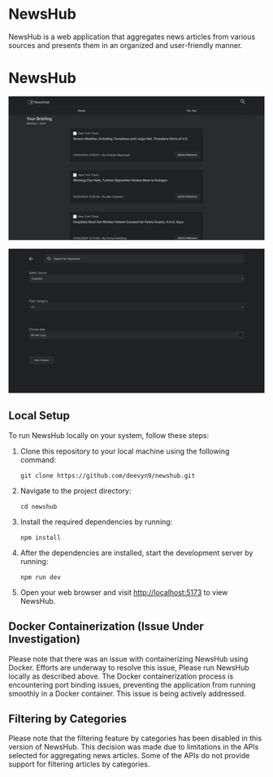 # NewsHub

NewsHub is a web application that aggregates news articles from various sources and presents them in an organized and user-friendly manner.

# NewsHub

![Main Page](https://github.com/Deevyn9/NewsHub/blob/master/src/assets/snapshots/NewsHub%20Home.png)

![Search Modal](https://github.com/Deevyn9/NewsHub/blob/master/src/assets/snapshots/NewsHub%20SearchModal.png)


## Local Setup

To run NewsHub locally on your system, follow these steps:

1. Clone this repository to your local machine using the following command:

   ```
   git clone https://github.com/deevyn9/newshub.git
   ```

2. Navigate to the project directory:

   ```
   cd newshub
   ```

3. Install the required dependencies by running:

   ```
   npm install
   ```

4. After the dependencies are installed, start the development server by running:

   ```
   npm run dev
   ```

5. Open your web browser and visit [http://localhost:5173](http://localhost:5173) to view NewsHub.

## Docker Containerization (Issue Under Investigation)

Please note that there was an issue with containerizing NewsHub using Docker. Efforts are underway to resolve this issue, Please run NewsHub locally as described above. The Docker containerization process is encountering port binding issues, preventing the application from running smoothly in a Docker container. This issue is being actively addressed.

## Filtering by Categories

Please note that the filtering feature by categories has been disabled in this version of NewsHub. This decision was made due to limitations in the APIs selected for aggregating news articles. Some of the APIs do not provide support for filtering articles by categories.
